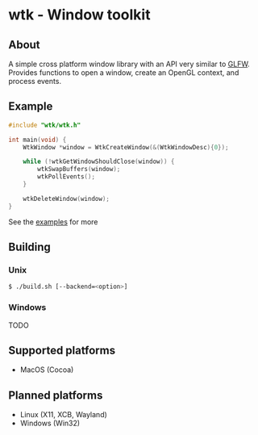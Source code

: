 # wtk - Window toolkit

## About
A simple cross platform window library with an API very similar to [GLFW](https://www.github.com/glfw/glfw).
Provides functions to open a window, create an OpenGL context, and process events.

## Example
```c
#include "wtk/wtk.h"

int main(void) {
    WtkWindow *window = WtkCreateWindow(&(WtkWindowDesc){0});

    while (!wtkGetWindowShouldClose(window)) {
        wtkSwapBuffers(window);
        wtkPollEvents();
    }

    wtkDeleteWindow(window);
}
```

See the [examples](https://www.github.com/nosbod18/wtk/tree/main/examples) for more


## Building
### Unix
```bash
$ ./build.sh [--backend=<option>]
```

### Windows
TODO

## Supported platforms
- MacOS (Cocoa)

## Planned platforms
- Linux (X11, XCB, Wayland)
- Windows (Win32)
